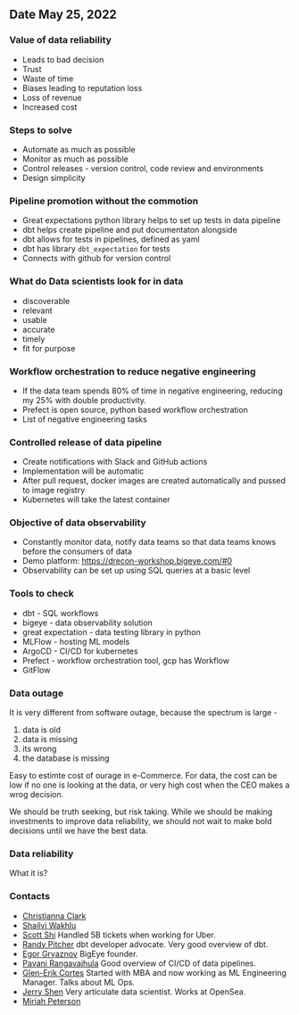 ## Date May 25, 2022

### Value of data reliability 

* Leads to bad decision
* Trust
* Waste of time
* Biases leading to reputation loss
* Loss of revenue 
* Increased cost

### Steps to solve

* Automate as much as possible 
* Monitor as much as possible 
* Control releases - version control, code review and environments
* Design simplicity

### Pipeline promotion without the commotion

* Great expectations python library helps to set up tests in data pipeline
* dbt helps create pipeline and put documentaton alongside
* dbt allows for tests in pipelines, defined as yaml
* dbt has library `dbt_expectation` for tests
* Connects with github for version control

### What do Data scientists look for in data

* discoverable
* relevant
* usable
* accurate
* timely
* fit for purpose

### Workflow orchestration to reduce negative engineering

* If the data team spends 80% of time in negative engineering, reducing my 25% with double productivity.
* Prefect is open source, python based workflow orchestration
* List of negative engineering tasks

### Controlled release of data pipeline 

* Create notifications with Slack and GitHub actions 
* Implementation will be automatic 
* After pull request, docker images are created automatically and pussed to image registry
* Kubernetes will take the latest container

### Objective of data observability

* Constantly monitor data, notify data teams so that data teams knows before the consumers of data
* Demo platform: https://drecon-workshop.bigeye.com/#0
* Observability can be set up using SQL queries at a basic level

### Tools to check

* dbt - SQL workflows
* bigeye - data observability solution
* great expectation - data testing library in python
* MLFlow - hosting ML models
* ArgoCD - CI/CD for kubernetes
* Prefect - workflow orchestration tool, gcp has Workflow
* GitFlow

### Data outage 

It is very different from software outage, because the spectrum is large -
1. data is old
1. data is missing
1. its wrong
1. the database is missing

Easy to estimte cost of ourage in e-Commerce. For data, the cost can be low if no one is looking at the data, or very high cost when the CEO makes a wrog decision.

We should be truth seeking, but risk taking. While we should be making investments to improve data reliability, we should not wait to make bold decisions until we have the best data.

### Data reliability

What it is? 

### Contacts 

* [Christianna Clark](https://www.linkedin.com/in/christianna-clark-391aa0136/)
* [Shailvi Wakhlu](https://www.linkedin.com/in/shailviw/)
* [Scott Shi](https://www.linkedin.com/in/scottrshi/) 
Handled 5B tickets when working for Uber.
* [Randy Pitcher](https://www.linkedin.com/in/randypitcherii/)
dbt developer advocate. Very good overview of dbt.
* [Egor Gryaznov](https://www.linkedin.com/in/egorgryaznov/)
BigEye founder. 
* [Pavani Rangavajhula](https://www.linkedin.com/in/pavani-rangavajhula-189a4aa9/)
Good overview of CI/CD of data pipelines.
* [Glen-Erik Cortes](https://www.linkedin.com/in/glenerik/)
Started with MBA and now working as ML Engineering Manager. Talks about ML Ops.
* [Jerry Shen](https://www.linkedin.com/in/yizhou-jerry-shen-8a653a25/)
Very articulate data scientist. Works at OpenSea.
* [Miriah Peterson](https://www.linkedin.com/in/miriah-peterson-35649b5b/)

